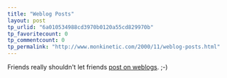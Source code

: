 ```yaml
---
title: "Weblog Posts"
layout: post
tp_urlid: "6a010534988cd3970b0120a55cd829970b"
tp_favoritecount: 0
tp_commentcount: 0
tp_permalink: "http://www.monkinetic.com/2000/11/weblog-posts.html"
---
```

Friends really shouldn&#39;t let friends <a href="http://hbeta.homeip.net/">post on weblogs</a>. ;-)
